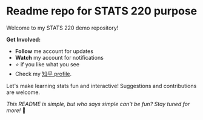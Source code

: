 # Readme repo for STATS 220 purpose

Welcome to my STATS 220 demo repository! 

**Get Involved:**
- **Follow** me account for updates
- **Watch** my account for notifications
- ⭐ if you like what you see
- Check my [知乎 profile](https://www.zhihu.com/people/demo123HJ).

Let's make learning stats fun and interactive! Suggestions and contributions are welcome.

_This README is simple, but who says simple can't be fun? Stay tuned for more!_ 🚀
